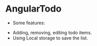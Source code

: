 # AngularTodo
* Some features:
- Adding, removing, editing todo items.
- Using Local storage to save the list.
